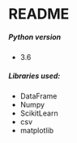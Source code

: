 # README

##### Python version
- 3.6

##### Libraries used:
- DataFrame
- Numpy
- ScikitLearn
- csv
- matplotlib